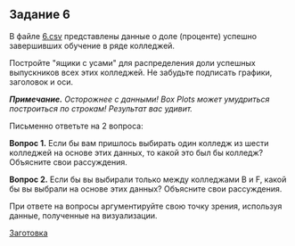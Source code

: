 ## Задание 6

В файле [6.csv](https://stepik.org/media/attachments/lesson/360204/6.csv) представлены данные о доле (проценте) успешно завершивших обучение в ряде колледжей.

Постройте "ящики с усами" для распределения доли успешных выпускников всех этих колледжей. Не забудьте подписать графики, заголовок и оси.

***Примечание.*** _Осторожнее с данными! Box Plots может умудриться построиться по строкам! Результат вас удивит._

Письменно ответьте на 2 вопроса:

**Вопрос 1.** Если бы вам пришлось выбирать один колледж из шести колледжей на основе этих данных, то какой это был бы колледж? Объясните свои рассуждения.

**Вопрос 2.** Если бы вы выбирали только между колледжами B и F, какой бы вы выбрали на основе этих данных? Объясните свои рассуждения.

При ответе на вопросы аргументируйте свою точку зрения, используя данные, полученные на визуализации.

[Заготовка](https://stepik.org/media/attachments/lesson/360204/6_.ipynb)
